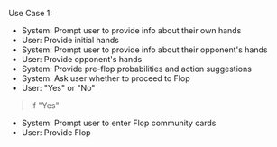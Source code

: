 Use Case 1:

- System: Prompt user to provide info about their own hands
- User: Provide initial hands
- System: Prompt user to provide info about their opponent's hands
- User: Provide opponent's hands
- System: Provide pre-flop probabilities and action suggestions
- System: Ask user whether to proceed to Flop
- User: "Yes" or "No"

> If "Yes"
- System: Prompt user to enter Flop community cards
- User: Provide Flop
